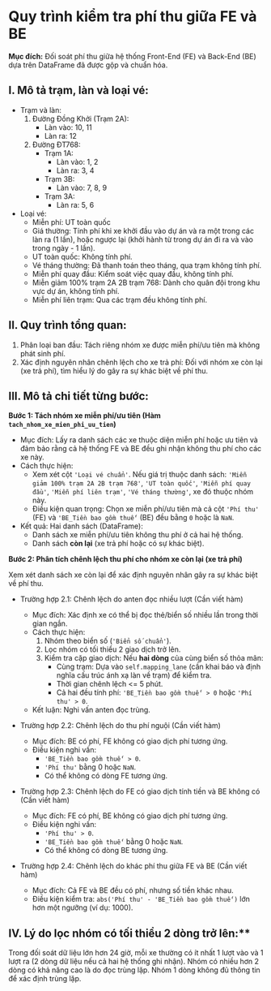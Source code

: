 # Quy trình kiểm tra phí thu giữa FE và BE

**Mục đích:** Đối soát phí thu giữa hệ thống Front-End (FE) và Back-End (BE) dựa trên DataFrame đã được gộp và chuẩn hóa.

## I. Mô tả trạm, làn và loại vé:

* Trạm và làn:
    1. Đường Đồng Khởi (Trạm 2A):
        * Làn vào: 10, 11
        * Làn ra: 12
    2. Đường ĐT768:
        * Trạm 1A:
            * Làn vào: 1, 2
            * Làn ra: 3, 4
        * Trạm 3B:
            * Làn vào: 7, 8, 9
        * Trạm 3A:
            * Làn ra: 5, 6
* Loại vé:
    * Miễn phí: UT toàn quốc
    * Giá thường: Tính phí khi xe khởi đầu vào dự án và ra một trong các làn ra (1 lần), hoặc ngược lại (khởi hành từ trong dự án đi ra và vào trong ngày - 1 lần).
    * UT toàn quốc: Không tính phí.
    * Vé tháng thường: Đã thanh toán theo tháng, qua trạm không tính phí.
    * Miễn phí quay đầu: Kiểm soát việc quay đầu, không tính phí.
    * Miễn giảm 100% trạm 2A 2B trạm 768: Dành cho quân đội trong khu vực dự án, không tính phí.
    * Miễn phí liên trạm: Qua các trạm đều không tính phí.

## II. Quy trình tổng quan:

1. Phân loại ban đầu: Tách riêng nhóm xe được miễn phí/ưu tiên mà không phát sinh phí.
2. Xác định nguyên nhân chênh lệch cho xe trả phí: Đối với nhóm xe còn lại (xe trả phí), tìm hiểu lý do gây ra sự khác biệt về phí thu.

## III. Mô tả chi tiết từng bước:

**Bước 1: Tách nhóm xe miễn phí/ưu tiên (Hàm `tach_nhom_xe_mien_phi_uu_tien`)**

* Mục đích: Lấy ra danh sách các xe thuộc diện miễn phí hoặc ưu tiên và đảm bảo rằng cả hệ thống FE và BE đều ghi nhận không thu phí cho các xe này.
* Cách thực hiện:
    * Xem xét cột `'Loại vé chuẩn'`. Nếu giá trị thuộc danh sách: `'Miễn giảm 100% trạm 2A 2B trạm 768'`, `'UT toàn quốc'`, `'Miễn phí quay đầu'`, `'Miễn phí liên trạm'`, `'Vé tháng thường'`, xe đó thuộc nhóm này.
    * Điều kiện quan trọng: Chọn xe miễn phí/ưu tiên mà cả cột `'Phí thu'` (FE) và `'BE_Tiền bao gồm thuế'` (BE) đều bằng `0` hoặc là `NaN`.
* Kết quả: Hai danh sách (DataFrame):
    * Danh sách xe miễn phí/ưu tiên không thu phí ở cả hai hệ thống.
    * Danh sách **còn lại** (xe trả phí hoặc có sự khác biệt).

**Bước 2: Phân tích chênh lệch thu phí cho nhóm xe còn lại (xe trả phí)**

Xem xét danh sách xe còn lại để xác định nguyên nhân gây ra sự khác biệt về phí thu.

* Trường hợp 2.1: Chênh lệch do anten đọc nhiều lượt (Cần viết hàm)
    * Mục đích: Xác định xe có thể bị đọc thẻ/biển số nhiều lần trong thời gian ngắn.
    * Cách thực hiện:
        1. Nhóm theo biển số (`'Biển số chuẩn'`).
        2. Lọc nhóm có tối thiểu 2 giao dịch trở lên.
        3. Kiểm tra cặp giao dịch: Nếu **hai dòng** của cùng biển số thỏa mãn:
            * Cùng trạm: Dựa vào `self.mapping_lane` (cần khai báo và định nghĩa cấu trúc ánh xạ làn về trạm) để kiểm tra.
            * Thời gian chênh lệch <= 5 phút.
            * Cả hai đều tính phí: `'BE_Tiền bao gồm thuế' > 0` hoặc `'Phí thu' > 0`.
    * Kết luận: Nghi vấn anten đọc trùng.

* Trường hợp 2.2: Chênh lệch do thu phí nguội (Cần viết hàm)
    * Mục đích: BE có phí, FE không có giao dịch phí tương ứng.
    * Điều kiện nghi vấn:
        * `'BE_Tiền bao gồm thuế' > 0`.
        * `'Phí thu'` bằng 0 hoặc `NaN`.
        * Có thể không có dòng FE tương ứng.

* Trường hợp 2.3: Chênh lệch do FE có giao dịch tính tiền và BE không có (Cần viết hàm)
    * Mục đích: FE có phí, BE không có giao dịch phí tương ứng.
    * Điều kiện nghi vấn:
        * `'Phí thu' > 0`.
        * `'BE_Tiền bao gồm thuế'` bằng 0 hoặc `NaN`.
        * Có thể không có dòng BE tương ứng.

* Trường hợp 2.4: Chênh lệch do khác phí thu giữa FE và BE (Cần viết hàm)
    * Mục đích: Cả FE và BE đều có phí, nhưng số tiền khác nhau.
    * Điều kiện kiểm tra: `abs('Phí thu' - 'BE_Tiền bao gồm thuế')` lớn hơn một ngưỡng (ví dụ: 1000).

## IV. Lý do lọc nhóm có tối thiểu 2 dòng trở lên:**

Trong đối soát dữ liệu lớn hơn 24 giờ, mỗi xe thường có ít nhất 1 lượt vào và 1 lượt ra (2 dòng dữ liệu nếu cả hai hệ thống ghi nhận). Nhóm có nhiều hơn 2 dòng có khả năng cao là do đọc trùng lặp. Nhóm 1 dòng không đủ thông tin để xác định trùng lặp.